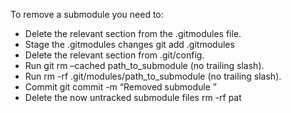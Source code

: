 To remove a submodule you need to:

- Delete the relevant section from the .gitmodules file.
- Stage the .gitmodules changes git add .gitmodules
- Delete the relevant section from .git/config.
- Run git rm –cached path_to_submodule (no trailing slash).
- Run rm -rf .git/modules/path_to_submodule (no trailing slash).
- Commit git commit -m “Removed submodule ”
- Delete the now untracked submodule files rm -rf pat
